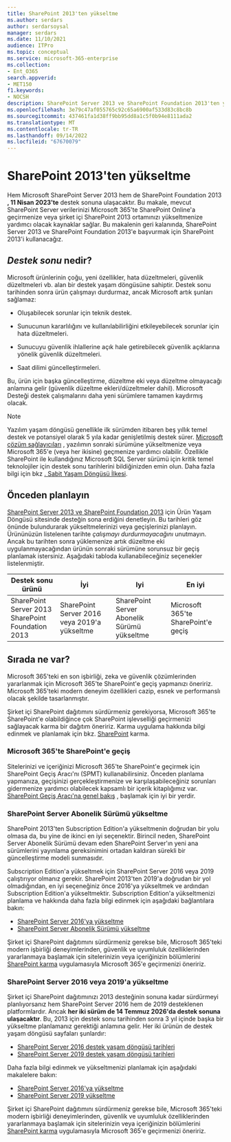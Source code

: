 ```yaml
---
title: SharePoint 2013'ten yükseltme
ms.author: serdars
author: serdarsoysal
manager: serdars
ms.date: 11/10/2021
audience: ITPro
ms.topic: conceptual
ms.service: microsoft-365-enterprise
ms.collection:
- Ent_O365
search.appverid:
- MET150
f1.keywords:
- NOCSH
description: SharePoint Server 2013 ve SharePoint Foundation 2013'ten yükseltecek bilgileri ve kaynakları bulun. Her iki destek de 11 Nisan 2023'de sona erer.
ms.openlocfilehash: 3e79c47af055765c92c65a6900af533d83c8bc8b
ms.sourcegitcommit: 437461fa1d38ff9bb95dd8a1c5f0b94e8111ada2
ms.translationtype: MT
ms.contentlocale: tr-TR
ms.lasthandoff: 09/14/2022
ms.locfileid: "67670079"
---
```

# <a name="upgrading-from-sharepoint-2013"></a>SharePoint 2013'ten yükseltme

Hem Microsoft SharePoint Server 2013 hem de SharePoint Foundation 2013 **, 11 Nisan 2023'te** destek sonuna ulaşacaktır. Bu makale, mevcut SharePoint Server verilerinizi Microsoft 365'te SharePoint Online'a geçirmenize veya şirket içi SharePoint 2013 ortamınızı yükseltmenize yardımcı olacak kaynaklar sağlar. Bu makalenin geri kalanında, SharePoint Server 2013 ve SharePoint Foundation 2013'e başvurmak için SharePoint 2013'i kullanacağız.

## <a name="what-is-end-of-support"></a>*Destek sonu* nedir?

Microsoft ürünlerinin çoğu, yeni özellikler, hata düzeltmeleri, güvenlik düzeltmeleri vb. alan bir destek yaşam döngüsüne sahiptir. Destek sonu tarihinden sonra ürün çalışmayı durdurmaz, ancak Microsoft artık şunları sağlamaz:

- Oluşabilecek sorunlar için teknik destek.

- Sunucunun kararlılığını ve kullanılabilirliğini etkileyebilecek sorunlar için hata düzeltmeleri.

- Sunucuyu güvenlik ihlallerine açık hale getirebilecek güvenlik açıklarına yönelik güvenlik düzeltmeleri.

- Saat dilimi güncelleştirmeleri.

Bu, ürün için başka güncelleştirme, düzeltme eki veya düzeltme olmayacağı anlamına gelir (güvenlik düzeltme ekleri/düzeltmeler dahil). Microsoft Desteği destek çalışmalarını daha yeni sürümlere tamamen kaydırmış olacak.

> [!NOTE]
> Yazılım yaşam döngüsü genellikle ilk sürümden itibaren beş yıllık temel destek ve potansiyel olarak 5 yıla kadar genişletilmiş destek sürer. [Microsoft çözüm sağlayıcıları](https://go.microsoft.com/fwlink/?linkid=841249) , yazılımın sonraki sürümüne yükseltmenize veya Microsoft 365'e (veya her ikisine) geçmenize yardımcı olabilir. Özellikle SharePoint ile kullandığınız Microsoft SQL Server sürümü için kritik temel teknolojiler için destek sonu tarihlerini bildiğinizden emin olun. Daha fazla bilgi için bkz [. Sabit Yaşam Döngüsü İlkesi](https://support.microsoft.com/help/14085).

## <a name="plan-ahead"></a>Önceden planlayın

[SharePoint Server 2013 ve SharePoint Foundation 2013](/lifecycle/products/sharepoint-server-2013) için Ürün Yaşam Döngüsü sitesinde desteğin sona erdiğini denetleyin.[](/lifecycle/products/sharepoint-foundation-2013) Bu tarihleri göz önünde bulundurarak yükseltmelerinizi veya geçişlerinizi planlayın. Ürününüzün listelenen tarihte *çalışmayı durdurmayacağını* unutmayın. Ancak bu tarihten sonra yüklemenize artık düzeltme eki uygulanmayacağından ürünün sonraki sürümüne sorunsuz bir geçiş planlamak istersiniz. Aşağıdaki tabloda kullanabileceğiniz seçenekler listelenmiştir.

|Destek sonu ürünü|İyi|Iyi|En iyi|
|---|---|---|---|
|SharePoint Server 2013<BR>SharePoint Foundation 2013|SharePoint Server 2016 veya 2019'a yükseltme|SharePoint Server Abonelik Sürümü yükseltme|Microsoft 365'te SharePoint'e geçiş

## <a name="whats-next"></a>Sırada ne var?

Microsoft 365'teki en son işbirliği, zeka ve güvenlik çözümlerinden yararlanmak için Microsoft 365'te SharePoint'e geçiş yapmanızı öneririz. Microsoft 365'teki modern deneyim özellikleri cazip, esnek ve performanslı olacak şekilde tasarlanmıştır.

Şirket içi SharePoint dağıtımını sürdürmeniz gerekiyorsa, Microsoft 365'te SharePoint'e olabildiğince çok SharePoint işlevselliği geçirmenizi sağlayacak karma bir dağıtım öneririz. Karma uygulama hakkında bilgi edinmek ve planlamak için bkz. [SharePoint](/sharepoint/hybrid/hybrid) karma.

### <a name="migrate-to-sharepoint-in-microsoft-365"></a>Microsoft 365'te SharePoint'e geçiş

Sitelerinizi ve içeriğinizi Microsoft 365'te SharePoint'e geçirmek için SharePoint Geçiş Aracı'nı (SPMT) kullanabilirsiniz. Önceden planlama yapmanıza, geçişinizi gerçekleştirmenize ve karşılaşabileceğiniz sorunları gidermenize yardımcı olabilecek kapsamlı bir içerik kitaplığımız var. [SharePoint Geçiş Aracı'na genel bakış](/sharepointmigration/introducing-the-sharepoint-migration-tool) , başlamak için iyi bir yerdir.

### <a name="upgrade-to-sharepoint-server-subscription-edition"></a>SharePoint Server Abonelik Sürümü yükseltme

SharePoint 2013'ten Subscription Edition'a yükseltmenin doğrudan bir yolu olmasa da, bu yine de ikinci en iyi seçenektir. Birincil neden, SharePoint Server Abonelik Sürümü devam eden SharePoint Server'ın yeni ana sürümlerini yayınlama gereksinimini ortadan kaldıran sürekli bir güncelleştirme modeli sunmasıdır.

Subscription Edition'a yükseltmek için SharePoint Server 2016 veya 2019 çalıştırıyor olmanız gerekir. SharePoint 2013'ten 2019'a doğrudan bir yol olmadığından, en iyi seçeneğiniz önce 2016'ya yükseltmek ve ardından Subscription Edition'a yükseltmektir. Subscription Edition'a yükseltmenizi planlama ve hakkında daha fazla bilgi edinmek için aşağıdaki bağlantılara bakın:

- [SharePoint Server 2016'ya yükseltme](/sharepoint/upgrade-and-update/upgrade-to-sharepoint-server-2016)
- [SharePoint Server Abonelik Sürümü yükseltme](/sharepoint/upgrade-and-update/upgrade-to-sharepoint-server-subscription-edition)

Şirket içi SharePoint dağıtımını sürdürmeniz gerekse bile, Microsoft 365'teki modern işbirliği deneyimlerinden, güvenlik ve uyumluluk özelliklerinden yararlanmaya başlamak için sitelerinizin veya içeriğinizin bölümlerini [SharePoint karma](/sharepoint/hybrid/hybrid) uygulamasıyla Microsoft 365'e geçirmenizi öneririz.  

### <a name="upgrade-to-sharepoint-server-2016-or-2019"></a>SharePoint Server 2016 veya 2019'a yükseltme

Şirket içi SharePoint dağıtımınızı 2013 desteğinin sonuna kadar sürdürmeyi planlıyorsanız hem SharePoint Server 2016 hem de 2019 desteklenen platformlardır. Ancak **her iki sürüm de 14 Temmuz 2026'da destek sonuna ulaşacaktır**. Bu, 2013 için destek sonu tarihinden sonra 3 yıl içinde başka bir yükseltme planlamanız gerektiği anlamına gelir. Her iki ürünün de destek yaşam döngüsü sayfaları şunlardır:

- [SharePoint Server 2016 destek yaşam döngüsü tarihleri](/lifecycle/products/sharepoint-server-2016)
- [SharePoint Server 2019 destek yaşam döngüsü tarihleri](/lifecycle/products/sharepoint-server-2019)

Daha fazla bilgi edinmek ve yükseltmenizi planlamak için aşağıdaki makalelere bakın:

- [SharePoint Server 2016'ya yükseltme](/sharepoint/upgrade-and-update/upgrade-to-sharepoint-server-2016)
- [SharePoint Server 2019 yükseltme](/sharepoint/upgrade-and-update/upgrade-to-sharepoint-server-2019)

Şirket içi SharePoint dağıtımını sürdürmeniz gerekse bile, Microsoft 365'teki modern işbirliği deneyimlerinden, güvenlik ve uyumluluk özelliklerinden yararlanmaya başlamak için sitelerinizin veya içeriğinizin bölümlerini [SharePoint karma](/sharepoint/hybrid/hybrid) uygulamasıyla Microsoft 365'e geçirmenizi öneririz.  
